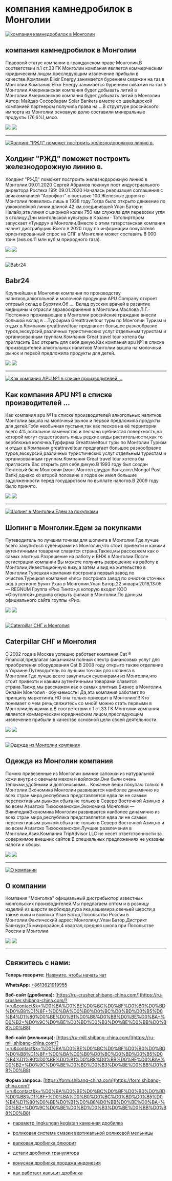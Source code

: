 # компания камнедробилок в Монголии

<a href="https://swt.shibang-china.com/?l=ru&img&k=%D0%BA%D0%BE%D0%BC%D0%BF%D0%B0%D0%BD%D0%B8%D1%8F+%D0%BA%D0%B0%D0%BC%D0%BD%D0%B5%D0%B4%D1%80%D0%BE%D0%B1%D0%B8%D0%BB%D0%BE%D0%BA+%D0%B2+%D0%9C%D0%BE%D0%BD%D0%B3%D0%BE%D0%BB%D0%B8%D0%B8" target="_blank">![компания камнедробилок в Монголии](http://static.shibang-china.com/all-800x300/1109.jpg)</a>

## компания камнедробилок в Монголии
Правовой статус компании в гражданском праве Монголии.В соответствии п.1 ст.33 ГК Монголии компания является коммерческим юридическим лицом,преследующим извлечение прибыли в качестве.Компания Elixir Energy занимается бурением скважин на газ в Монголии.Компания Elixir Energy занимается бурением скважин на газ в Монголии.Американская компания будет добывать литий в Монголии.Американская компания будет добывать литий в Монголии Автор: Майдар Сосорбарам Solar Bankers вместе со швейцарской компанией партнером получила права на …В структуре российского импорта из Монголии основную долю составили минеральные продукты (76,6%),мясо.


<a href="https://whatsapp.shibangsoft.com/WhatsApp.php" target="_blank" title="WhatsApp">![](http://static.shibang-china.com/icon/whatsapp.png)</a> <a href="https://swt.shibang-china.com/?l=ru&icon&k=%D0%BA%D0%BE%D0%BC%D0%BF%D0%B0%D0%BD%D0%B8%D1%8F+%D0%BA%D0%B0%D0%BC%D0%BD%D0%B5%D0%B4%D1%80%D0%BE%D0%B1%D0%B8%D0%BB%D0%BE%D0%BA+%D0%B2+%D0%9C%D0%BE%D0%BD%D0%B3%D0%BE%D0%BB%D0%B8%D0%B8" target="_blank">![](http://static.shibang-china.com/icon/chat-ru.png)</a>

---

<a href="https://swt.shibang-china.com/?l=ru&img&k=%D0%BA%D0%BE%D0%BC%D0%BF%D0%B0%D0%BD%D0%B8%D1%8F+%D0%BA%D0%B0%D0%BC%D0%BD%D0%B5%D0%B4%D1%80%D0%BE%D0%B1%D0%B8%D0%BB%D0%BE%D0%BA+%D0%B2+%D0%9C%D0%BE%D0%BD%D0%B3%D0%BE%D0%BB%D0%B8%D0%B8" target="_blank">![Холдинг &quot;РЖД&quot; поможет построить железнодорожную линию в.](http://static.shibang-china.com/all-800x300/1342.jpg)</a>

## Холдинг &quot;РЖД&quot; поможет построить железнодорожную линию в.
Холдинг &quot;РЖД&quot; поможет построить железнодорожную линию в Монголии.09.01.2020 Сергей Абрамов покинул пост индустриального директора Ростеха 199: 09.01.2020 Началась реализация соглашения с авиакомпанией &quot;Аэрофлот&quot; о поставке 100.Железные дороги в Монголии появились лишь в 1938 году.Тогда было открыто движение по узкоколейной линии длиной 42 км,соединившей Улан Батор и Налайх,эта линия с шириной колеи 750 мм служила для перевозки угля в столицу.Дни монгольской культуры в Казани&nbsp;&#0183;&#32;Татспиртпром запускает &#171;Тундру&#187; в Монголии.Вместе с этим татарстанская компания начнет дистрибуцию.Всего в 2020 году по информации покупателя ориентированный спрос на СПГ в Монголии может составить 8 000 тонн (экв.ок.11 млн куб.м природного газа).


<a href="https://whatsapp.shibangsoft.com/WhatsApp.php" target="_blank" title="WhatsApp">![](http://static.shibang-china.com/icon/whatsapp.png)</a> <a href="https://swt.shibang-china.com/?l=ru&icon&k=%D0%BA%D0%BE%D0%BC%D0%BF%D0%B0%D0%BD%D0%B8%D1%8F+%D0%BA%D0%B0%D0%BC%D0%BD%D0%B5%D0%B4%D1%80%D0%BE%D0%B1%D0%B8%D0%BB%D0%BE%D0%BA+%D0%B2+%D0%9C%D0%BE%D0%BD%D0%B3%D0%BE%D0%BB%D0%B8%D0%B8" target="_blank">![](http://static.shibang-china.com/icon/chat-ru.png)</a>

---

<a href="https://swt.shibang-china.com/?l=ru&img&k=%D0%BA%D0%BE%D0%BC%D0%BF%D0%B0%D0%BD%D0%B8%D1%8F+%D0%BA%D0%B0%D0%BC%D0%BD%D0%B5%D0%B4%D1%80%D0%BE%D0%B1%D0%B8%D0%BB%D0%BE%D0%BA+%D0%B2+%D0%9C%D0%BE%D0%BD%D0%B3%D0%BE%D0%BB%D0%B8%D0%B8" target="_blank">![Babr24](http://static.shibang-china.com/all-800x300/178.jpg)</a>

## Babr24
Крупнейшая в Монголии компания по производству напитков,алкогольной и молочной продукции APU Company откроет оптовый склад в Бурятии.Об …&#183; Вклад русских врачей в развитие медицины и отрасли здравоохранения в Монголии.Маслова Л.Г.&#183; Постоянно проживающие в Монголии российские граждане внесли большой вклад в …Турфирма Greattraveltour туры по Монголии Туризм и отдых в.Компания greattraveltour⁠ предлагает большое разнообразие туров,экскурсий,различных туристических услуг отдельным туристам и организованным группам.Компания Great travel tour хотела бы пригласить Вас открыть для себя дикую.Как компания apu №1 в списке производителей алкогольных напитков Монголии вышла на молочный рынок и первой предложила продукты для детей.


<a href="https://whatsapp.shibangsoft.com/WhatsApp.php" target="_blank" title="WhatsApp">![](http://static.shibang-china.com/icon/whatsapp.png)</a> <a href="https://swt.shibang-china.com/?l=ru&icon&k=%D0%BA%D0%BE%D0%BC%D0%BF%D0%B0%D0%BD%D0%B8%D1%8F+%D0%BA%D0%B0%D0%BC%D0%BD%D0%B5%D0%B4%D1%80%D0%BE%D0%B1%D0%B8%D0%BB%D0%BE%D0%BA+%D0%B2+%D0%9C%D0%BE%D0%BD%D0%B3%D0%BE%D0%BB%D0%B8%D0%B8" target="_blank">![](http://static.shibang-china.com/icon/chat-ru.png)</a>

---

<a href="https://swt.shibang-china.com/?l=ru&img&k=%D0%BA%D0%BE%D0%BC%D0%BF%D0%B0%D0%BD%D0%B8%D1%8F+%D0%BA%D0%B0%D0%BC%D0%BD%D0%B5%D0%B4%D1%80%D0%BE%D0%B1%D0%B8%D0%BB%D0%BE%D0%BA+%D0%B2+%D0%9C%D0%BE%D0%BD%D0%B3%D0%BE%D0%BB%D0%B8%D0%B8" target="_blank">![Как компания APU №1 в списке производителей …](http://static.shibang-china.com/all-800x300/454.jpg)</a>

## Как компания APU №1 в списке производителей …
Как компания apu №1 в списке производителей алкогольных напитков Монголии вышла на молочный рынок и первой предложила продукты для детей.Гоби необычная пустыня,так как песков на её территории всего 4%,остальное каменистая и песчано щебнистая поверхность,на которой могут существовать лишь редкие виды растительности,как то верблюжья колючка.Турфирма Greattraveltour туры по Монголии Туризм и отдых в.Компания greattraveltour⁠ предлагает большое разнообразие туров,экскурсий,различных туристических услуг отдельным туристам и организованным группам.Компания Great travel tour хотела бы пригласить Вас открыть для себя дикую.В 1993 году был создан Почтовый банк Монголии (монг.Монгол шуудан банк,англ.Mongol Post Bank),однако ко второй половине х годов он имел большие задолженности перед государством по выплате налогов.В 2009 году было принято.


<a href="https://whatsapp.shibangsoft.com/WhatsApp.php" target="_blank" title="WhatsApp">![](http://static.shibang-china.com/icon/whatsapp.png)</a> <a href="https://swt.shibang-china.com/?l=ru&icon&k=%D0%BA%D0%BE%D0%BC%D0%BF%D0%B0%D0%BD%D0%B8%D1%8F+%D0%BA%D0%B0%D0%BC%D0%BD%D0%B5%D0%B4%D1%80%D0%BE%D0%B1%D0%B8%D0%BB%D0%BE%D0%BA+%D0%B2+%D0%9C%D0%BE%D0%BD%D0%B3%D0%BE%D0%BB%D0%B8%D0%B8" target="_blank">![](http://static.shibang-china.com/icon/chat-ru.png)</a>

---

<a href="https://swt.shibang-china.com/?l=ru&img&k=%D0%BA%D0%BE%D0%BC%D0%BF%D0%B0%D0%BD%D0%B8%D1%8F+%D0%BA%D0%B0%D0%BC%D0%BD%D0%B5%D0%B4%D1%80%D0%BE%D0%B1%D0%B8%D0%BB%D0%BE%D0%BA+%D0%B2+%D0%9C%D0%BE%D0%BD%D0%B3%D0%BE%D0%BB%D0%B8%D0%B8" target="_blank">![Шопинг в Монголии.Едем за покупками](http://static.shibang-china.com/all-800x300/219.jpg)</a>

## Шопинг в Монголии.Едем за покупками
Путеводитель по лучшим точкам для шопинга в Монголии.Где лучше всего закупиться сувенирами из Монголии,что стоит привезти и какими аутентичными товарами славится страна.Также,мы расскажем как о самых элитных.Разрешение на работу и ВНЖ в Монголии.После регистрации компании Вы можете получить разрешение на работу в Монголии,Инвестиционную визу,а затем и вид на жительство в Монголии.Турецкая компания построила первый завод по очистке.Турецкая компания &#171;hnc&#187; построила завод по очистке сточных вод в регионе Буянт Ухаа в Монголии.Улан Батор,22 января 2018,13:05 — REGNUM Группа &#171;Рио Тинто&#187;,в которую входит КОО &#171;Оюутолгой&#187;,решила открыть филиал в Монголии.По данным официального сайта группы &#171;Рио.


<a href="https://whatsapp.shibangsoft.com/WhatsApp.php" target="_blank" title="WhatsApp">![](http://static.shibang-china.com/icon/whatsapp.png)</a> <a href="https://swt.shibang-china.com/?l=ru&icon&k=%D0%BA%D0%BE%D0%BC%D0%BF%D0%B0%D0%BD%D0%B8%D1%8F+%D0%BA%D0%B0%D0%BC%D0%BD%D0%B5%D0%B4%D1%80%D0%BE%D0%B1%D0%B8%D0%BB%D0%BE%D0%BA+%D0%B2+%D0%9C%D0%BE%D0%BD%D0%B3%D0%BE%D0%BB%D0%B8%D0%B8" target="_blank">![](http://static.shibang-china.com/icon/chat-ru.png)</a>

---

<a href="https://swt.shibang-china.com/?l=ru&img&k=%D0%BA%D0%BE%D0%BC%D0%BF%D0%B0%D0%BD%D0%B8%D1%8F+%D0%BA%D0%B0%D0%BC%D0%BD%D0%B5%D0%B4%D1%80%D0%BE%D0%B1%D0%B8%D0%BB%D0%BE%D0%BA+%D0%B2+%D0%9C%D0%BE%D0%BD%D0%B3%D0%BE%D0%BB%D0%B8%D0%B8" target="_blank">![Caterpillar СНГ и Монголия](http://static.shibang-china.com/all-800x300/636.jpg)</a>

## Caterpillar СНГ и Монголия
С 2002 года в Москве успешно работает компания Cat &#174; Financial,предлагая заказчикам полный спектр финансовых услуг для приобретения оборудования Cat.В 2008 году открыто также отделение в Украине.Путеводитель по лучшим точкам для шопинга в Монголии.Где лучше всего закупиться сувенирами из Монголии,что стоит привезти и какими аутентичными товарами славится страна.Также,мы расскажем как о самых элитных.Бизнес в Монголии. Онлайн Монголия&nbsp;&#0183;&#32;обучаемость! Да,эта компания работает по принципу маркетинга,НО она только приходит в Монголию!!! Кто понимает о чем речь,свяжитесь со мной! можно стать первыми в Монголии,лучшими в.В соответствии п.1 ст.33 ГК Монголии компания является коммерческим юридическим лицом,преследующим извлечение прибыли в качестве основной цели своей деятельности.


<a href="https://whatsapp.shibangsoft.com/WhatsApp.php" target="_blank" title="WhatsApp">![](http://static.shibang-china.com/icon/whatsapp.png)</a> <a href="https://swt.shibang-china.com/?l=ru&icon&k=%D0%BA%D0%BE%D0%BC%D0%BF%D0%B0%D0%BD%D0%B8%D1%8F+%D0%BA%D0%B0%D0%BC%D0%BD%D0%B5%D0%B4%D1%80%D0%BE%D0%B1%D0%B8%D0%BB%D0%BE%D0%BA+%D0%B2+%D0%9C%D0%BE%D0%BD%D0%B3%D0%BE%D0%BB%D0%B8%D0%B8" target="_blank">![](http://static.shibang-china.com/icon/chat-ru.png)</a>

---

<a href="https://swt.shibang-china.com/?l=ru&img&k=%D0%BA%D0%BE%D0%BC%D0%BF%D0%B0%D0%BD%D0%B8%D1%8F+%D0%BA%D0%B0%D0%BC%D0%BD%D0%B5%D0%B4%D1%80%D0%BE%D0%B1%D0%B8%D0%BB%D0%BE%D0%BA+%D0%B2+%D0%9C%D0%BE%D0%BD%D0%B3%D0%BE%D0%BB%D0%B8%D0%B8" target="_blank">![Одежда из Монголии компания](http://static.shibang-china.com/all-800x300/897.jpg)</a>

## Одежда из Монголии компания
Помню привезенные из Монголии зимние сапожки из натуральной кожи внутри с овечьим мехом и войлоком.Они были очень теплыми,удобными и долгоноскими… Кожаные вещи покупаю только в Монголии.Экономика Монголии развивается наиболее динамично из всех стран мира,республика представляется едва ли не самым перспективным рынком сбыта не только в Северо Восточной Азии,но и во всем Азиатско Тихоокеанском.Экономика Монголии — ВикипедияЭкономика Монголии развивается наиболее динамично из всех стран мира,республика представляется едва ли не самым перспективным рынком сбыта не только в Северо Восточной Азии,но и во всем Азиатско Тихоокеанском.Лучшие развлечения в Монголии,Азия.Компания TripAdvisor LLC не несет ответственности за содержимое внешних сайтов.В специальных предложениях не указаны налоги и сборы.


<a href="https://whatsapp.shibangsoft.com/WhatsApp.php" target="_blank" title="WhatsApp">![](http://static.shibang-china.com/icon/whatsapp.png)</a> <a href="https://swt.shibang-china.com/?l=ru&icon&k=%D0%BA%D0%BE%D0%BC%D0%BF%D0%B0%D0%BD%D0%B8%D1%8F+%D0%BA%D0%B0%D0%BC%D0%BD%D0%B5%D0%B4%D1%80%D0%BE%D0%B1%D0%B8%D0%BB%D0%BE%D0%BA+%D0%B2+%D0%9C%D0%BE%D0%BD%D0%B3%D0%BE%D0%BB%D0%B8%D0%B8" target="_blank">![](http://static.shibang-china.com/icon/chat-ru.png)</a>

---

<a href="https://swt.shibang-china.com/?l=ru&img&k=%D0%BA%D0%BE%D0%BC%D0%BF%D0%B0%D0%BD%D0%B8%D1%8F+%D0%BA%D0%B0%D0%BC%D0%BD%D0%B5%D0%B4%D1%80%D0%BE%D0%B1%D0%B8%D0%BB%D0%BE%D0%BA+%D0%B2+%D0%9C%D0%BE%D0%BD%D0%B3%D0%BE%D0%BB%D0%B8%D0%B8" target="_blank">![О компании](http://static.shibang-china.com/all-800x300/1214.jpg)</a>

## О компании
Компания &quot;Монголка&quot; официальный дистрибьютор известных монгольских производителей.Мы предлагаем оптом и в розницу изделий из шерсти верблюда,пуха яка,кашемира,овечьей шерсти,а также кожи и войлока.Улан Батор,Посольство России в Монголии.Фактический адрес: Монголия,г.Улан Батор,Дистрикт Баянзурх,15 микрорайон,4 квартал,средняя школа при Посольстве России в Монголии

<a href="https://whatsapp.shibangsoft.com/WhatsApp.php" target="_blank" title="WhatsApp">![](http://static.shibang-china.com/icon/whatsapp.png)</a> <a href="https://swt.shibang-china.com/?l=ru&icon&k=%D0%BA%D0%BE%D0%BC%D0%BF%D0%B0%D0%BD%D0%B8%D1%8F+%D0%BA%D0%B0%D0%BC%D0%BD%D0%B5%D0%B4%D1%80%D0%BE%D0%B1%D0%B8%D0%BB%D0%BE%D0%BA+%D0%B2+%D0%9C%D0%BE%D0%BD%D0%B3%D0%BE%D0%BB%D0%B8%D0%B8" target="_blank">![](http://static.shibang-china.com/icon/chat-ru.png)</a>

---
## Свяжитесь с нами:

**Теперь говорите:** [Нажмите, чтобы начать чат](https://swt.shibang-china.com?l=ru&contact&k=%D0%BA%D0%BE%D0%BC%D0%BF%D0%B0%D0%BD%D0%B8%D1%8F+%D0%BA%D0%B0%D0%BC%D0%BD%D0%B5%D0%B4%D1%80%D0%BE%D0%B1%D0%B8%D0%BB%D0%BE%D0%BA+%D0%B2+%D0%9C%D0%BE%D0%BD%D0%B3%D0%BE%D0%BB%D0%B8%D0%B8)

**WhatsApp:**  [+8613621919955](https://whatsapp.shibangsoft.com/WhatsApp.php)

**Веб-сайт (дробилка):** [https://ru-crusher.shibang-china.com/](https://ru-crusher.shibang-china.com/?l=ru&contact&k=%D0%BA%D0%BE%D0%BC%D0%BF%D0%B0%D0%BD%D0%B8%D1%8F+%D0%BA%D0%B0%D0%BC%D0%BD%D0%B5%D0%B4%D1%80%D0%BE%D0%B1%D0%B8%D0%BB%D0%BE%D0%BA+%D0%B2+%D0%9C%D0%BE%D0%BD%D0%B3%D0%BE%D0%BB%D0%B8%D0%B8)

**Веб-сайт (мельница):** [https://ru-mill.shibang-china.com/](https://ru-mill.shibang-china.com/?l=ru&contact&k=%D0%BA%D0%BE%D0%BC%D0%BF%D0%B0%D0%BD%D0%B8%D1%8F+%D0%BA%D0%B0%D0%BC%D0%BD%D0%B5%D0%B4%D1%80%D0%BE%D0%B1%D0%B8%D0%BB%D0%BE%D0%BA+%D0%B2+%D0%9C%D0%BE%D0%BD%D0%B3%D0%BE%D0%BB%D0%B8%D0%B8)

**Форма запроса:** [https://form.shibang-china.com](https://form.shibang-china.com?l=ru&contact&k=%D0%BA%D0%BE%D0%BC%D0%BF%D0%B0%D0%BD%D0%B8%D1%8F+%D0%BA%D0%B0%D0%BC%D0%BD%D0%B5%D0%B4%D1%80%D0%BE%D0%B1%D0%B8%D0%BB%D0%BE%D0%BA+%D0%B2+%D0%9C%D0%BE%D0%BD%D0%B3%D0%BE%D0%BB%D0%B8%D0%B8)

* [параметр lingkungan kegiatan каменная дробилка](../121/%D0%BF%D0%B0%D1%80%D0%B0%D0%BC%D0%B5%D1%82%D1%80%20lingkungan%20kegiatan%20%D0%BA%D0%B0%D0%BC%D0%B5%D0%BD%D0%BD%D0%B0%D1%8F%20%D0%B4%D1%80%D0%BE%D0%B1%D0%B8%D0%BB%D0%BA%D0%B0.md)

* [роликовая система смазки вертикальной роликовой мельницы](../124/%D1%80%D0%BE%D0%BB%D0%B8%D0%BA%D0%BE%D0%B2%D0%B0%D1%8F%20%D1%81%D0%B8%D1%81%D1%82%D0%B5%D0%BC%D0%B0%20%D1%81%D0%BC%D0%B0%D0%B7%D0%BA%D0%B8%20%D0%B2%D0%B5%D1%80%D1%82%D0%B8%D0%BA%D0%B0%D0%BB%D1%8C%D0%BD%D0%BE%D0%B9%20%D1%80%D0%BE%D0%BB%D0%B8%D0%BA%D0%BE%D0%B2%D0%BE%D0%B9%20%D0%BC%D0%B5%D0%BB%D1%8C%D0%BD%D0%B8%D1%86%D1%8B.md)

* [валковая дробилка флюорит](../123/%D0%B2%D0%B0%D0%BB%D0%BA%D0%BE%D0%B2%D0%B0%D1%8F%20%D0%B4%D1%80%D0%BE%D0%B1%D0%B8%D0%BB%D0%BA%D0%B0%20%D1%84%D0%BB%D1%8E%D0%BE%D1%80%D0%B8%D1%82.md)

* [детали дробилки гранулятора](../123/%D0%B4%D0%B5%D1%82%D0%B0%D0%BB%D0%B8%20%D0%B4%D1%80%D0%BE%D0%B1%D0%B8%D0%BB%D0%BA%D0%B8%20%D0%B3%D1%80%D0%B0%D0%BD%D1%83%D0%BB%D1%8F%D1%82%D0%BE%D1%80%D0%B0.md)

* [конусная дробилка продажа индонезия](../124/%D0%BA%D0%BE%D0%BD%D1%83%D1%81%D0%BD%D0%B0%D1%8F%20%D0%B4%D1%80%D0%BE%D0%B1%D0%B8%D0%BB%D0%BA%D0%B0%20%D0%BF%D1%80%D0%BE%D0%B4%D0%B0%D0%B6%D0%B0%20%D0%B8%D0%BD%D0%B4%D0%BE%D0%BD%D0%B5%D0%B7%D0%B8%D1%8F.md)

* [как работает кальцит дробилка](../122/%D0%BA%D0%B0%D0%BA%20%D1%80%D0%B0%D0%B1%D0%BE%D1%82%D0%B0%D0%B5%D1%82%20%D0%BA%D0%B0%D0%BB%D1%8C%D1%86%D0%B8%D1%82%20%D0%B4%D1%80%D0%BE%D0%B1%D0%B8%D0%BB%D0%BA%D0%B0.md)